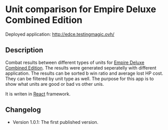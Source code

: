 # Unit comparison for Empire Deluxe Combined Edition

Deployed application: http://edce.testingmagic.ovh/

## Description

Combat results between different types of units for [Empire Deluxe Combined Edition](https://killerbeesoftware.itch.io/empire-deluxe-combined-edition). The results were generated seperatelly with different application. The results can be sorted b win ratio and average lost HP cost. They can be filtered by unit type as well. The purpose for this app is to show what units are good or bad vs other unis. ﻿

It is writen in [React](https://reactjs.org/) framework.


## Changelog

- Version 1.0.1: The first published version.